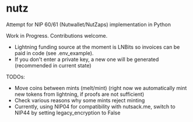 # nutz

Attempt for NIP 60/61 (Nutwallet/NutZaps) implementation in Python

Work in Progress. Contributions welcome.
- Lightning funding source at the moment is LNBits so invoices can be paid in code (see .env_example). 
- If you don't enter a private key, a new one will be generated (recommended in current state)

TODOs:
- Move coins between mints (melt/mint) (right now we automatically mint new tokens from lightning, if proofs are not sufficient)
- Check various reasons why some mints reject minting
- Currently, using NIP04 for compatibility with nutsack.me, switch to NIP44 by setting legacy_encryption to False
